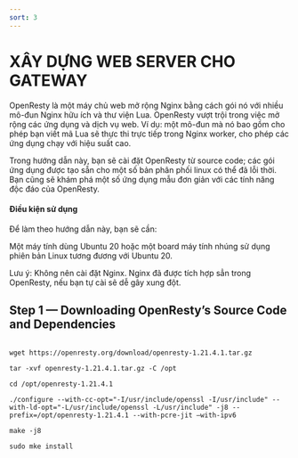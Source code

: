 ```yaml
---
sort: 3
---
```


# XÂY DỰNG WEB SERVER CHO GATEWAY


OpenResty là một máy chủ web mở rộng Nginx bằng cách gói nó với nhiều mô-đun Nginx hữu ích và thư viện Lua. OpenResty vượt trội trong việc mở rộng
các ứng dụng và dịch vụ web. Ví dụ: một mô-đun mà nó bao gồm cho phép bạn viết mã Lua sẽ thực thi trực tiếp trong Nginx worker, cho phép các ứng 
dụng chạy với hiệu suất cao.


Trong hướng dẫn này, bạn sẽ cài đặt OpenResty từ source code; các gói ứng dụng được tạo sẵn cho một số bản phân phối linux có thể đã lỗi thời.
Bạn cũng sẽ khám phá một số ứng dụng mẫu đơn giản với các tính năng độc đáo của OpenResty.


#### Điều kiện sử dụng

Để làm theo hướng dẫn này, bạn sẽ cần:

Một máy tính dùng Ubuntu 20 hoặc một board máy tính nhúng sử dụng phiên bản Linux tương đương với Ubuntu 20.

Lưu ý: Không nên cài đặt Nginx. Nginx đã được tích hợp sẳn trong OpenResty, nếu bạn tự cài sẽ dễ gây xung đột.

## Step 1 — Downloading OpenResty’s Source Code and Dependencies

```shell

wget https://openresty.org/download/openresty-1.21.4.1.tar.gz

tar -xvf openresty-1.21.4.1.tar.gz -C /opt

cd /opt/openresty-1.21.4.1

./configure --with-cc-opt="-I/usr/include/openssl -I/usr/include" --with-ld-opt="-L/usr/include/openssl -L/usr/include" -j8 --prefix=/opt/openresty-1.21.4.1 --with-pcre-jit –with-ipv6

make -j8

sudo mke install


```


